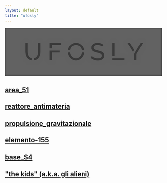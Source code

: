```yaml
---
layout: default
title: "ufosly"
---
```


![ufosly](UFOSLY_logo.jpg)

## [area_51](area51.md)
## [reattore_antimateria](reattore_antimateria.md)
## [propulsione_gravitazionale](propulsione_gravitazionale.md)
## [elemento-155](elemento_115.md)
## [base_S4](base_s4.md)
## ["the kids" (a.k.a. gli alieni)](the_kids.md)


